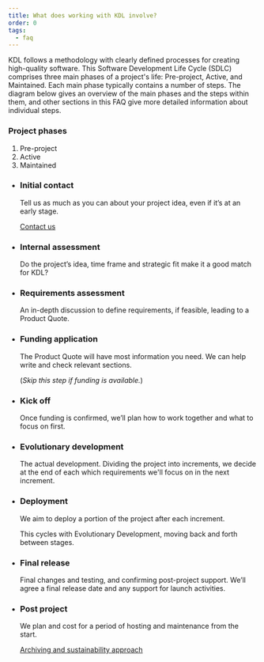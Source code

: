 ```yaml
---
title: What does working with KDL involve?
order: 0
tags:
  - faq
---
```


KDL follows a methodology with clearly defined processes for creating high-quality software. This Software Development Life Cycle (SDLC) comprises three main phases of a project's life: Pre-project, Active, and Maintained. Each main phase typically contains a number of steps. The diagram below gives an overview of the main phases and the steps within them, and other sections in this FAQ give more detailed information about individual steps.

### Project phases

1. Pre-project
2. Active
3. Maintained

- ### Initial contact

  Tell us as much as you can about your project idea, even if it’s at an early stage.

  [Contact us](/contact-us/)

- ### Internal assessment

  Do the project’s idea, time frame and strategic fit make it a good match for KDL?

- ### Requirements assessment

  An in-depth discussion to define requirements, if feasible, leading to a Product Quote.

- ### Funding application

  The Product Quote will have most information you need. We can help write and check relevant sections.

  (_Skip this step if funding is available._)

- ### Kick off

  Once funding is confirmed, we’ll plan how to work together and what to focus on first.

- ### Evolutionary development

  The actual development. Dividing the project into increments, we decide at the end of each which requirements we'll focus on in the next increment.

- ### Deployment

  We aim to deploy a portion of the project after each increment.

  This cycles with Evolutionary Development, moving back and forth between stages.

- ### Final release

  Final changes and testing, and confirming post-project support. We’ll agree a final release date and any support for launch activities.

- ### Post project

  We plan and cost for a period of hosting and maintenance from the start.

  [Archiving and sustainability approach](/about/archiving-and-sustainability/)
